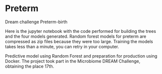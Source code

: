 # Preterm
Dream challenge Preterm-birth

Here is the jupyter notebook with the code performed for building the trees and the four models generated. Random forest models for preterm are compressed as zip files because they were too large. Training the models takes less than a minute, you can retry in your computer.

Predictive model using Random Forest and preparation for production using Docker. The project took part in the Microbiome DREAM Challenge, obtaining the place 17th.

